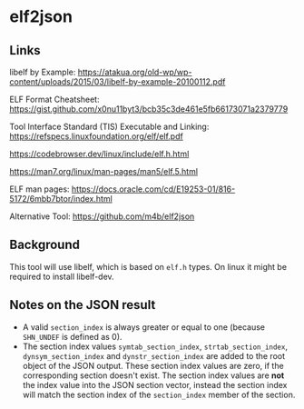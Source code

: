 # elf2json

## Links

libelf by Example: https://atakua.org/old-wp/wp-content/uploads/2015/03/libelf-by-example-20100112.pdf

ELF Format Cheatsheet: https://gist.github.com/x0nu11byt3/bcb35c3de461e5fb66173071a2379779


Tool Interface Standard (TIS) Executable and Linking:
https://refspecs.linuxfoundation.org/elf/elf.pdf


https://codebrowser.dev/linux/include/elf.h.html

https://man7.org/linux/man-pages/man5/elf.5.html

ELF man pages: https://docs.oracle.com/cd/E19253-01/816-5172/6mbb7btor/index.html

Alternative Tool: https://github.com/m4b/elf2json

## Background

This tool will use libelf, which is based on `elf.h` types.
On linux it might be required to install libelf-dev.

## Notes on the JSON result

 * A valid `section_index` is always greater or equal to one (because `SHN_UNDEF` is defined as 0).
 * The section index values `symtab_section_index`, `strtab_section_index`, `dynsym_section_index` and `dynstr_section_index` are added to the root object of the JSON output.
  These section index values are zero, if the corresponding section doesn't exist. The section index values are **not** the index value into the JSON section vector, instead the section index
  will match the section index of the `section_index` member of the section.

 